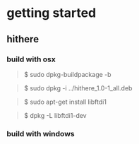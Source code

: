 # getting started

## hithere


### build with osx

> $ sudo dpkg-buildpackage -b

> $ sudo dpkg -i ../hithere_1.0-1_all.deb 

> $ sudo apt-get install libftdi1

> $ dpkg -L libftdi1-dev

### build with windows
